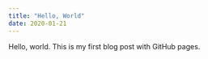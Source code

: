 ```yaml
---
title: "Hello, World"
date: 2020-01-21
---
```


Hello, world. This is my first blog post with GitHub pages.
